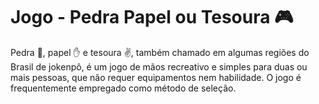 # Jogo - Pedra Papel ou Tesoura 🎮

Pedra 👊, papel ✋ e tesoura ✌️, também chamado em algumas regiões do Brasil de jokenpô, é um jogo de mãos recreativo e simples para duas ou mais pessoas, que não requer equipamentos nem habilidade. O jogo é frequentemente empregado como método de seleção. 
